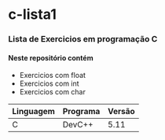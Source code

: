 # c-lista1

### Lista de Exercicios em programação C
#### Neste repositório contém
+ Exercicios com float
+ Exercicios com int
+ Exercicios com char

|Linguagem|Programa|Versão|
|--|--|--|
|C|DevC++|5.11|
